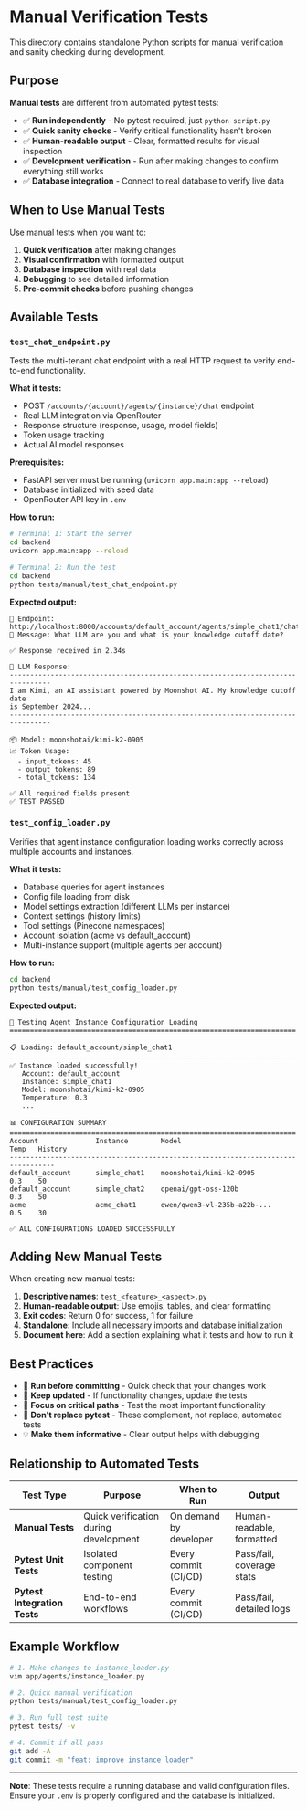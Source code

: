 # Manual Verification Tests

This directory contains standalone Python scripts for manual verification and sanity checking during development.

## Purpose

**Manual tests** are different from automated pytest tests:

- ✅ **Run independently** - No pytest required, just `python script.py`
- ✅ **Quick sanity checks** - Verify critical functionality hasn't broken
- ✅ **Human-readable output** - Clear, formatted results for visual inspection
- ✅ **Development verification** - Run after making changes to confirm everything still works
- ✅ **Database integration** - Connect to real database to verify live data

## When to Use Manual Tests

Use manual tests when you want to:

1. **Quick verification** after making changes
2. **Visual confirmation** with formatted output
3. **Database inspection** with real data
4. **Debugging** to see detailed information
5. **Pre-commit checks** before pushing changes

## Available Tests

### `test_chat_endpoint.py`

Tests the multi-tenant chat endpoint with a real HTTP request to verify end-to-end functionality.

**What it tests:**
- POST `/accounts/{account}/agents/{instance}/chat` endpoint
- Real LLM integration via OpenRouter
- Response structure (response, usage, model fields)
- Token usage tracking
- Actual AI model responses

**Prerequisites:**
- FastAPI server must be running (`uvicorn app.main:app --reload`)
- Database initialized with seed data
- OpenRouter API key in `.env`

**How to run:**
```bash
# Terminal 1: Start the server
cd backend
uvicorn app.main:app --reload

# Terminal 2: Run the test
cd backend
python tests/manual/test_chat_endpoint.py
```

**Expected output:**
```
📍 Endpoint: http://localhost:8000/accounts/default_account/agents/simple_chat1/chat
💬 Message: What LLM are you and what is your knowledge cutoff date?

✅ Response received in 2.34s

🤖 LLM Response:
--------------------------------------------------------------------------------
I am Kimi, an AI assistant powered by Moonshot AI. My knowledge cutoff date 
is September 2024...
--------------------------------------------------------------------------------

📦 Model: moonshotai/kimi-k2-0905
📈 Token Usage:
  - input_tokens: 45
  - output_tokens: 89
  - total_tokens: 134

✅ All required fields present
✅ TEST PASSED
```

### `test_config_loader.py`

Verifies that agent instance configuration loading works correctly across multiple accounts and instances.

**What it tests:**
- Database queries for agent instances
- Config file loading from disk
- Model settings extraction (different LLMs per instance)
- Context settings (history limits)
- Tool settings (Pinecone namespaces)
- Account isolation (acme vs default_account)
- Multi-instance support (multiple agents per account)

**How to run:**
```bash
cd backend
python tests/manual/test_config_loader.py
```

**Expected output:**
```
🧪 Testing Agent Instance Configuration Loading
======================================================================

📋 Loading: default_account/simple_chat1
----------------------------------------------------------------------
✅ Instance loaded successfully!
   Account: default_account
   Instance: simple_chat1
   Model: moonshotai/kimi-k2-0905
   Temperature: 0.3
   ...

📊 CONFIGURATION SUMMARY
======================================================================
Account              Instance        Model                           Temp   History
---------------------------------------------------------------------------------
default_account      simple_chat1    moonshotai/kimi-k2-0905        0.3    50
default_account      simple_chat2    openai/gpt-oss-120b            0.3    50
acme                 acme_chat1      qwen/qwen3-vl-235b-a22b-...    0.5    30

✅ ALL CONFIGURATIONS LOADED SUCCESSFULLY
```

## Adding New Manual Tests

When creating new manual tests:

1. **Descriptive names**: `test_<feature>_<aspect>.py`
2. **Human-readable output**: Use emojis, tables, and clear formatting
3. **Exit codes**: Return 0 for success, 1 for failure
4. **Standalone**: Include all necessary imports and database initialization
5. **Document here**: Add a section explaining what it tests and how to run it

## Best Practices

- 🔧 **Run before committing** - Quick check that your changes work
- 📝 **Keep updated** - If functionality changes, update the tests
- 🎯 **Focus on critical paths** - Test the most important functionality
- 🚫 **Don't replace pytest** - These complement, not replace, automated tests
- 💡 **Make them informative** - Clear output helps with debugging

## Relationship to Automated Tests

| Test Type | Purpose | When to Run | Output |
|-----------|---------|-------------|--------|
| **Manual Tests** | Quick verification during development | On demand by developer | Human-readable, formatted |
| **Pytest Unit Tests** | Isolated component testing | Every commit (CI/CD) | Pass/fail, coverage stats |
| **Pytest Integration Tests** | End-to-end workflows | Every commit (CI/CD) | Pass/fail, detailed logs |

## Example Workflow

```bash
# 1. Make changes to instance_loader.py
vim app/agents/instance_loader.py

# 2. Quick manual verification
python tests/manual/test_config_loader.py

# 3. Run full test suite
pytest tests/ -v

# 4. Commit if all pass
git add -A
git commit -m "feat: improve instance loader"
```

---

**Note**: These tests require a running database and valid configuration files. Ensure your `.env` is properly configured and the database is initialized.

